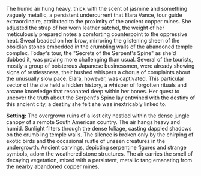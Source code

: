 The humid air hung heavy, thick with the scent of jasmine and something vaguely metallic, a persistent undercurrent that Elara Vance, tour guide extraordinaire, attributed to the proximity of the ancient copper mines.  She adjusted the strap of her worn leather satchel, the weight of her meticulously prepared notes a comforting counterpoint to the oppressive heat.  Sweat beaded on her brow, mirroring the glistening sheen of the obsidian stones embedded in the crumbling walls of the abandoned temple complex.  Today's tour, the "Secrets of the Serpent's Spine" as she'd dubbed it, was proving more challenging than usual.  Several of the tourists, mostly a group of boisterous Japanese businessmen, were already showing signs of restlessness, their hushed whispers a chorus of complaints about the unusually slow pace.  Elara, however, was captivated.  This particular sector of the site held a hidden history, a whisper of forgotten rituals and arcane knowledge that resonated deep within her bones.  Her quest to uncover the truth about the Serpent's Spine lay entwined with the destiny of this ancient city, a destiny she felt she was inextricably linked to.

**Setting:**  The overgrown ruins of a lost city nestled within the dense jungle canopy of a remote South American country. The air hangs heavy and humid.  Sunlight filters through the dense foliage, casting dappled shadows on the crumbling temple walls. The silence is broken only by the chirping of exotic birds and the occasional rustle of unseen creatures in the undergrowth.  Ancient carvings, depicting serpentine figures and strange symbols, adorn the weathered stone structures.  The air carries the smell of decaying vegetation, mixed with a persistent, metallic tang emanating from the nearby abandoned copper mines.
